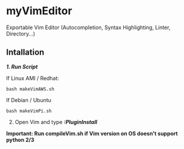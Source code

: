 # myVimEditor
Exportable Vim Editor (Autocompletion, Syntax Highlighting, Linter, Directory...)

## Intallation

***1. Run Script***

If Linux AMI / Redhat:

``` console
bash makeVimAWS.sh
```
If Debian / Ubuntu

``` console
bash makeVimPi.sh
```
2. Open Vim and type ***:PluginInstall***

**Important: Run compileVim.sh if Vim version on OS doesn't support python 2/3**
